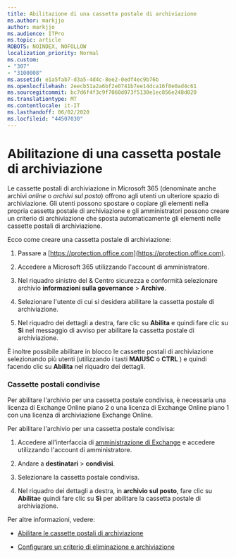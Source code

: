 ```yaml
---
title: Abilitazione di una cassetta postale di archiviazione
ms.author: markjjo
author: markjjo
ms.audience: ITPro
ms.topic: article
ROBOTS: NOINDEX, NOFOLLOW
localization_priority: Normal
ms.custom:
- "307"
- "3100008"
ms.assetid: e1a5fab7-d3a5-4d4c-8ee2-0edf4ec9b76b
ms.openlocfilehash: 2eecb51a2a6bf2e0741b7ee14dca16f8e0ad4c61
ms.sourcegitcommit: bc7d6f4f3c9f7060d073f5130e1ec856e248d020
ms.translationtype: MT
ms.contentlocale: it-IT
ms.lasthandoff: 06/02/2020
ms.locfileid: "44507030"
---
```

# <a name="enable-an-archive-mailbox"></a>Abilitazione di una cassetta postale di archiviazione

Le cassette postali di archiviazione in Microsoft 365 (denominate anche archivi *online* o *archivi sul posto*) offrono agli utenti un ulteriore spazio di archiviazione. Gli utenti possono spostare o copiare gli elementi nella propria cassetta postale di archiviazione e gli amministratori possono creare un criterio di archiviazione che sposta automaticamente gli elementi nelle cassette postali di archiviazione.
  
Ecco come creare una cassetta postale di archiviazione:
  
1. Passare a [https://protection.office.com](https://protection.office.com).

2. Accedere a Microsoft 365 utilizzando l'account di amministratore.

3. Nel riquadro sinistro del &amp; Centro sicurezza e conformità selezionare archivio **informazioni sulla governance** \> **Archive**.

4. Selezionare l'utente di cui si desidera abilitare la cassetta postale di archiviazione.

5. Nel riquadro dei dettagli a destra, fare clic su **Abilita** e quindi fare clic su **Sì** nel messaggio di avviso per abilitare la cassetta postale di archiviazione.

È inoltre possibile abilitare in blocco le cassette postali di archiviazione selezionando più utenti (utilizzando i tasti **MAIUSC** o **CTRL** ) e quindi facendo clic su **Abilita** nel riquadro dei dettagli.
  
### <a name="shared-mailboxes"></a>Cassette postali condivise

Per abilitare l'archivio per una cassetta postale condivisa, è necessaria una licenza di Exchange Online piano 2 o una licenza di Exchange Online piano 1 con una licenza di archiviazione Exchange Online.  

Per abilitare l'archivio per una cassetta postale condivisa:

1. Accedere all'interfaccia di [amministrazione di Exchange](https://outlook.office365.com/ecp) e accedere utilizzando l'account di amministratore.

2. Andare a **destinatari**  >  **condivisi**.

3. Selezionare la cassetta postale condivisa.

4. Nel riquadro dei dettagli a destra, in **archivio sul posto**, fare clic su **Abilita**e quindi fare clic su **Sì** per abilitare la cassetta postale di archiviazione.

Per altre informazioni, vedere:
  
- [Abilitare le cassette postali di archiviazione](https://docs.microsoft.com/microsoft-365/compliance/enable-archive-mailboxes)

- [Configurare un criterio di eliminazione e archiviazione](https://docs.microsoft.com//office365/securitycompliance/set-up-an-archive-and-deletion-policy-for-mailboxes)
